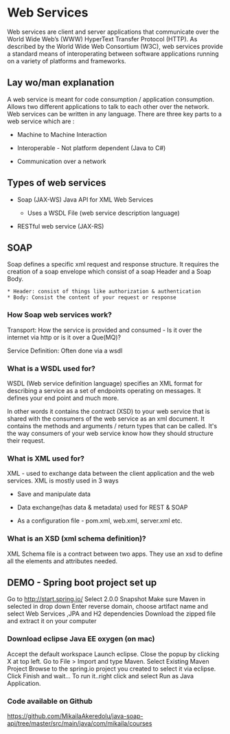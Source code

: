 # Web Services
Web services are client and server applications that communicate over the World Wide Web’s (WWW) HyperText Transfer Protocol (HTTP). As described by the World Wide Web Consortium (W3C), web services provide a standard means of interoperating between software applications running on a variety of platforms and frameworks. 

## Lay wo/man explanation
A web service is meant for code consumption / application consumption. Allows two different applications to talk to each other over the network. Web services can be written in any language. There are three key parts to a web service which are : 

* Machine to Machine Interaction

* Interoperable - Not platform dependent (Java to C#)

* Communication over a network

## Types of web services

* Soap (JAX-WS) Java API for XML Web Services
	- Uses a WSDL File (web service description language)

* RESTful web service  (JAX-RS)

## SOAP
Soap defines a specific xml request and response structure. It requires the creation of a soap envelope which consist of a soap Header and a Soap Body. 

 	* Header: consist of things like authorization & authentication
 	* Body: Consist the content of your request or response

### How Soap web services work?
 Transport: How the service is provided and consumed - Is it over the internet via http or is it over a Que(MQ)? 
 
 Service Definition: Often done via a wsdl

### What is a WSDL used for?
WSDL (Web service definition language) specifies an XML format for describing a service as a set of endpoints operating on messages. It defines your end point and much more.

In other words it contains the contract (XSD) to your web service that is shared with the consumers of the web service as an xml document. It contains the methods and arguments / return types that can be called. It's the way consumers of your web service know how they should structure their request.

### What is XML used for?
XML - used to exchange data between the client application and the web services. XML is mostly used in 3 ways

* Save and manipulate data

* Data exchange(has data & metadata) used for REST & SOAP 

* As a configuration file - pom.xml, web.xml, server.xml etc.

### What is an XSD (xml schema definition)?
XML Schema file is a contract between two apps. They use an xsd to define all the elements and attributes needed.



## DEMO - Spring boot project set up

Go to http://start.spring.io/
Select 2.0.0 Snapshot
Make sure Maven in selected in drop down
Enter reverse domain, choose artifact name and select Web Services ,JPA and H2 dependencies
Download the zipped file and extract it on your computer

### Download eclipse Java EE oxygen (on mac)
Accept the default workspace
Launch eclipse. 
Close the popup by clicking X at top left.
Go to File > Import and type Maven. 
Select Existing Maven Project
Browse to the spring.io project you created to select it via eclipse. Click Finish and wait...
To run it..right click and select Run as Java Application.

### Code available on Github
https://github.com/MikailaAkeredolu/java-soap-api/tree/master/src/main/java/com/mikaila/courses


